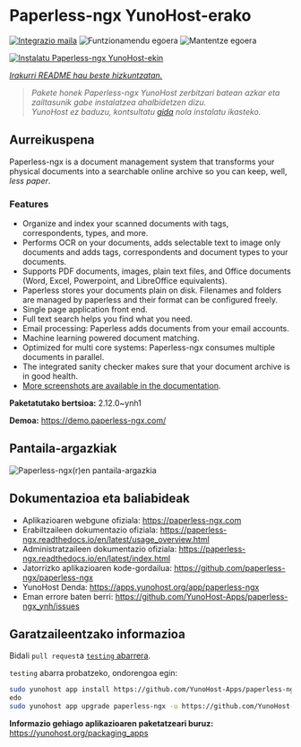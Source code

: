 <!--
Ohart ongi: README hau automatikoki sortu da <https://github.com/YunoHost/apps/tree/master/tools/readme_generator>ri esker
EZ editatu eskuz.
-->

# Paperless-ngx YunoHost-erako

[![Integrazio maila](https://dash.yunohost.org/integration/paperless-ngx.svg)](https://ci-apps.yunohost.org/ci/apps/paperless-ngx/) ![Funtzionamendu egoera](https://ci-apps.yunohost.org/ci/badges/paperless-ngx.status.svg) ![Mantentze egoera](https://ci-apps.yunohost.org/ci/badges/paperless-ngx.maintain.svg)

[![Instalatu Paperless-ngx YunoHost-ekin](https://install-app.yunohost.org/install-with-yunohost.svg)](https://install-app.yunohost.org/?app=paperless-ngx)

*[Irakurri README hau beste hizkuntzatan.](./ALL_README.md)*

> *Pakete honek Paperless-ngx YunoHost zerbitzari batean azkar eta zailtasunik gabe instalatzea ahalbidetzen dizu.*  
> *YunoHost ez baduzu, kontsultatu [gida](https://yunohost.org/install) nola instalatu ikasteko.*

## Aurreikuspena

Paperless-ngx is a document management system that transforms your physical documents into a searchable online archive so you can keep, well, *less paper*.

### Features

* Organize and index your scanned documents with tags, correspondents, types, and more.
* Performs OCR on your documents, adds selectable text to image only documents and adds tags, correspondents and document types to your documents.
* Supports PDF documents, images, plain text files, and Office documents (Word, Excel, Powerpoint, and LibreOffice equivalents).
* Paperless stores your documents plain on disk. Filenames and folders are managed by paperless and their format can be configured freely.
* Single page application front end.
* Full text search helps you find what you need.
* Email processing: Paperless adds documents from your email accounts.
* Machine learning powered document matching.
* Optimized for multi core systems: Paperless-ngx consumes multiple documents in parallel.
* The integrated sanity checker makes sure that your document archive is in good health.
* [More screenshots are available in the documentation](https://paperless-ngx.readthedocs.io/en/latest/screenshots.html).


**Paketatutako bertsioa:** 2.12.0~ynh1

**Demoa:** <https://demo.paperless-ngx.com/>

## Pantaila-argazkiak

![Paperless-ngx(r)en pantaila-argazkia](./doc/screenshots/documents-wchrome-dark.png)

## Dokumentazioa eta baliabideak

- Aplikazioaren webgune ofiziala: <https://paperless-ngx.com>
- Erabiltzaileen dokumentazio ofiziala: <https://paperless-ngx.readthedocs.io/en/latest/usage_overview.html>
- Administratzaileen dokumentazio ofiziala: <https://paperless-ngx.readthedocs.io/en/latest/index.html>
- Jatorrizko aplikazioaren kode-gordailua: <https://github.com/paperless-ngx/paperless-ngx>
- YunoHost Denda: <https://apps.yunohost.org/app/paperless-ngx>
- Eman errore baten berri: <https://github.com/YunoHost-Apps/paperless-ngx_ynh/issues>

## Garatzaileentzako informazioa

Bidali `pull request`a [`testing` abarrera](https://github.com/YunoHost-Apps/paperless-ngx_ynh/tree/testing).

`testing` abarra probatzeko, ondorengoa egin:

```bash
sudo yunohost app install https://github.com/YunoHost-Apps/paperless-ngx_ynh/tree/testing --debug
edo
sudo yunohost app upgrade paperless-ngx -u https://github.com/YunoHost-Apps/paperless-ngx_ynh/tree/testing --debug
```

**Informazio gehiago aplikazioaren paketatzeari buruz:** <https://yunohost.org/packaging_apps>
